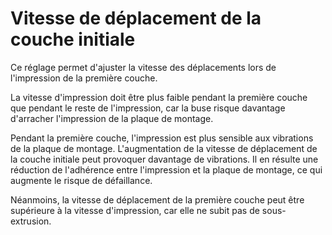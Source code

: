 Vitesse de déplacement de la couche initiale
====
Ce réglage permet d'ajuster la vitesse des déplacements lors de l'impression de la première couche.

La vitesse d'impression doit être plus faible pendant la première couche que pendant le reste de l'impression, car la buse risque davantage d'arracher l'impression de la plaque de montage.

Pendant la première couche, l'impression est plus sensible aux vibrations de la plaque de montage. L'augmentation de la vitesse de déplacement de la couche initiale peut provoquer davantage de vibrations. Il en résulte une réduction de l'adhérence entre l'impression et la plaque de montage, ce qui augmente le risque de défaillance.

Néanmoins, la vitesse de déplacement de la première couche peut être supérieure à la vitesse d'impression, car elle ne subit pas de sous-extrusion.
